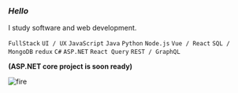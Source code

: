 ### *Hello*

I study software and web development.

` FullStack ` ` UI / UX `
` JavaScript ` ` Java ` ` Python ` ` Node.js ` ` Vue / React ` ` SQL / MongoDB ` `redux` 
`C#` `ASP.NET` `React Query` ` REST / GraphQL `

__(ASP.NET core project is soon ready)__

![fire](https://github.com/gitmixu/gitmixu/assets/97851078/ed1fb0c2-728d-4db3-8f59-3b31f7af2e25)
